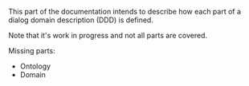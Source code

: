This part of the documentation intends to describe how each part of a dialog domain description (DDD) is defined.

Note that it's work in progress and not all parts are covered.

Missing parts:

- Ontology
- Domain
